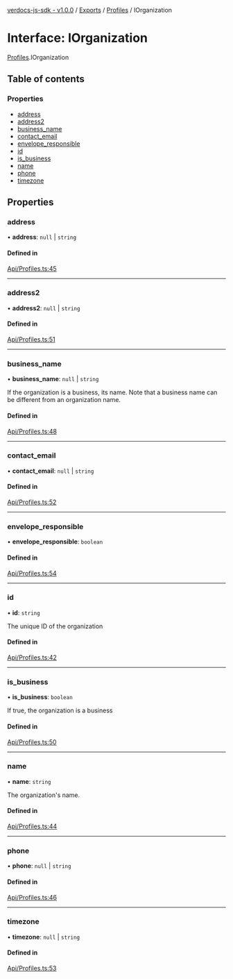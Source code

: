 [verdocs-js-sdk - v1.0.0](../README.md) / [Exports](../modules.md) / [Profiles](../modules/Profiles.md) / IOrganization

# Interface: IOrganization

[Profiles](../modules/Profiles.md).IOrganization

## Table of contents

### Properties

- [address](Profiles.IOrganization.md#address)
- [address2](Profiles.IOrganization.md#address2)
- [business_name](Profiles.IOrganization.md#business_name)
- [contact_email](Profiles.IOrganization.md#contact_email)
- [envelope_responsible](Profiles.IOrganization.md#envelope_responsible)
- [id](Profiles.IOrganization.md#id)
- [is_business](Profiles.IOrganization.md#is_business)
- [name](Profiles.IOrganization.md#name)
- [phone](Profiles.IOrganization.md#phone)
- [timezone](Profiles.IOrganization.md#timezone)

## Properties

### address

• **address**: ``null`` \| `string`

#### Defined in

[Api/Profiles.ts:45](https://github.com/Verdocs/js-sdk/blob/a85c709/src/Api/Profiles.ts#L45)

___

### address2

• **address2**: ``null`` \| `string`

#### Defined in

[Api/Profiles.ts:51](https://github.com/Verdocs/js-sdk/blob/a85c709/src/Api/Profiles.ts#L51)

___

### business\_name

• **business\_name**: ``null`` \| `string`

If the organization is a business, its name. Note that a business name can be different from an organization name.

#### Defined in

[Api/Profiles.ts:48](https://github.com/Verdocs/js-sdk/blob/a85c709/src/Api/Profiles.ts#L48)

___

### contact\_email

• **contact\_email**: ``null`` \| `string`

#### Defined in

[Api/Profiles.ts:52](https://github.com/Verdocs/js-sdk/blob/a85c709/src/Api/Profiles.ts#L52)

___

### envelope\_responsible

• **envelope\_responsible**: `boolean`

#### Defined in

[Api/Profiles.ts:54](https://github.com/Verdocs/js-sdk/blob/a85c709/src/Api/Profiles.ts#L54)

___

### id

• **id**: `string`

The unique ID of the organization

#### Defined in

[Api/Profiles.ts:42](https://github.com/Verdocs/js-sdk/blob/a85c709/src/Api/Profiles.ts#L42)

___

### is\_business

• **is\_business**: `boolean`

If true, the organization is a business

#### Defined in

[Api/Profiles.ts:50](https://github.com/Verdocs/js-sdk/blob/a85c709/src/Api/Profiles.ts#L50)

___

### name

• **name**: `string`

The organization's name.

#### Defined in

[Api/Profiles.ts:44](https://github.com/Verdocs/js-sdk/blob/a85c709/src/Api/Profiles.ts#L44)

___

### phone

• **phone**: ``null`` \| `string`

#### Defined in

[Api/Profiles.ts:46](https://github.com/Verdocs/js-sdk/blob/a85c709/src/Api/Profiles.ts#L46)

___

### timezone

• **timezone**: ``null`` \| `string`

#### Defined in

[Api/Profiles.ts:53](https://github.com/Verdocs/js-sdk/blob/a85c709/src/Api/Profiles.ts#L53)
